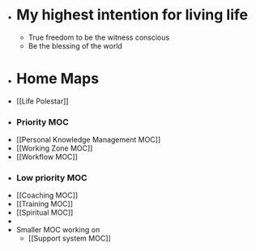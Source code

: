 - # My highest intention for living life
    - True freedom to be the witness conscious
    - Be the blessing of the world
- # Home Maps
- [[Life Polestar]]
- ### Priority MOC
- [[Personal Knowledge Management MOC]]
- [[Working Zone MOC]]
- [[Workflow MOC]]
- ### Low priority MOC
- [[Coaching MOC]]
- [[Training MOC]]
- [[Spiritual MOC]]
- 
- Smaller MOC working on
    - [[Support system MOC]]
